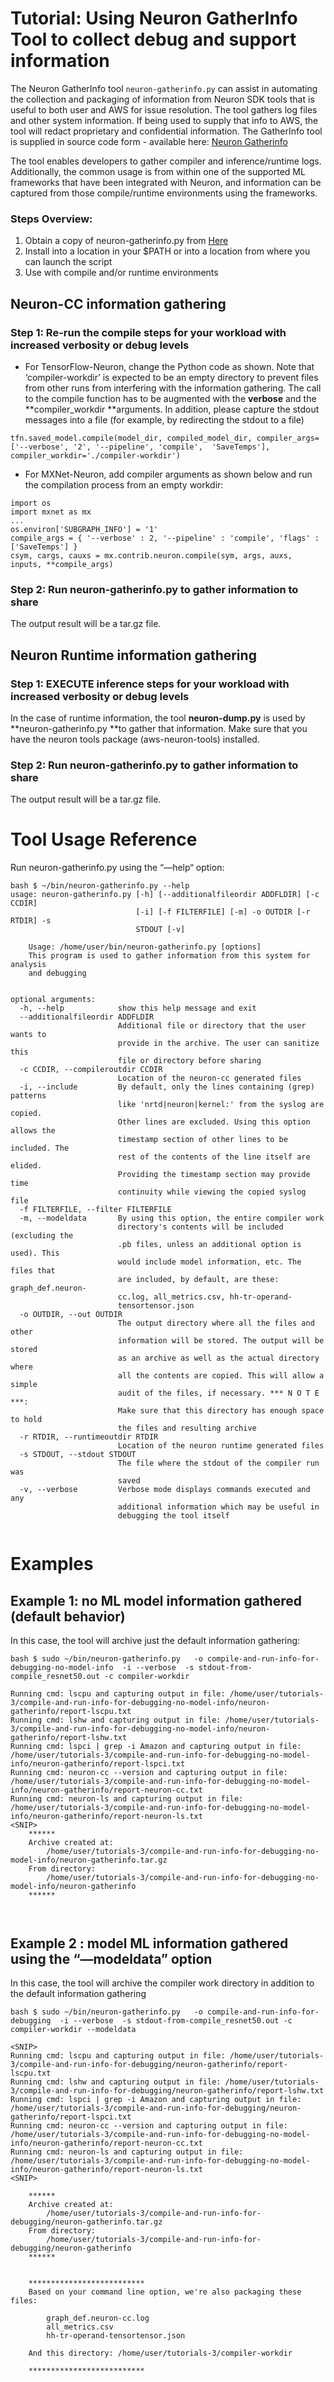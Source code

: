 # Tutorial: Using Neuron GatherInfo Tool to collect debug and support information

The Neuron GatherInfo tool  `neuron-gatherinfo.py`  can assist in automating the collection and packaging of information from Neuron SDK tools that is useful to both user and AWS for issue resolution. The tool gathers log files and other system information. If being used to supply that info to AWS, the tool will redact proprietary and confidential information.
The GatherInfo tool is supplied in source code form - available here: [Neuron Gatherinfo](../../src/neuron-gatherinfo)

The tool enables developers to gather compiler and inference/runtime logs. Additionally, the common usage is from within one of the supported ML frameworks that have been integrated with Neuron, and information can be captured from those compile/runtime environments using the frameworks.

### Steps Overview:

1. Obtain a copy of neuron-gatherinfo.py from [Here](../../src/neuron-gatherinfo/)
2. Install into a location in your $PATH or into a location from where you can launch the script
3. Use with compile and/or runtime environments

## Neuron-CC information gathering

### Step 1: Re-run the compile steps for your workload with increased verbosity or debug levels

* For TensorFlow-Neuron, change the Python code as shown. Note that  ‘compiler-workdir’ is expected to be an empty directory to prevent files from other runs from interfering with the information gathering. The call to the compile function has to be augmented with the **verbose** and the **compiler_workdir **arguments. In addition, please capture the stdout messages into a file (for example, by redirecting the stdout to a file)

```
tfn.saved_model.compile(model_dir, compiled_model_dir, compiler_args=['--verbose', '2', '--pipeline', 'compile',  'SaveTemps'], compiler_workdir='./compiler-workdir')

```

* For MXNet-Neuron, add compiler arguments as shown below and run the compilation process from an empty workdir:

```
import os
import mxnet as mx
...
os.environ['SUBGRAPH_INFO'] = '1'
compile_args = { '--verbose' : 2, '--pipeline' : 'compile', 'flags' : ['SaveTemps'] }
csym, cargs, cauxs = mx.contrib.neuron.compile(sym, args, auxs, inputs, **compile_args)
```

### Step 2: Run neuron-gatherinfo.py to gather information to share

The output result will be a tar.gz file.

## Neuron Runtime information gathering

### Step 1: EXECUTE  inference steps for your workload with increased verbosity or debug levels

In the case of runtime information, the tool **neuron-dump.py** is used by **neuron-gatherinfo.py **to gather that information. Make sure that you have the neuron tools package (aws-neuron-tools) installed.

### Step 2: Run neuron-gatherinfo.py to gather information to share

The output result will be a tar.gz file.

# Tool Usage Reference

Run neuron-gatherinfo.py using the “—help“ option:

```
bash $ ~/bin/neuron-gatherinfo.py --help
usage: neuron-gatherinfo.py [-h] [--additionalfileordir ADDFLDIR] [-c CCDIR]
                            [-i] [-f FILTERFILE] [-m] -o OUTDIR [-r RTDIR] -s
                            STDOUT [-v]

    Usage: /home/user/bin/neuron-gatherinfo.py [options]
    This program is used to gather information from this system for analysis
    and debugging


optional arguments:
  -h, --help            show this help message and exit
  --additionalfileordir ADDFLDIR
                        Additional file or directory that the user wants to
                        provide in the archive. The user can sanitize this
                        file or directory before sharing
  -c CCDIR, --compileroutdir CCDIR
                        Location of the neuron-cc generated files
  -i, --include         By default, only the lines containing (grep) patterns
                        like 'nrtd|neuron|kernel:' from the syslog are copied.
                        Other lines are excluded. Using this option allows the
                        timestamp section of other lines to be included. The
                        rest of the contents of the line itself are elided.
                        Providing the timestamp section may provide time
                        continuity while viewing the copied syslog file
  -f FILTERFILE, --filter FILTERFILE
  -m, --modeldata       By using this option, the entire compiler work
                        directory's contents will be included (excluding the
                        .pb files, unless an additional option is used). This
                        would include model information, etc. The files that
                        are included, by default, are these: graph_def.neuron-
                        cc.log, all_metrics.csv, hh-tr-operand-
                        tensortensor.json
  -o OUTDIR, --out OUTDIR
                        The output directory where all the files and other
                        information will be stored. The output will be stored
                        as an archive as well as the actual directory where
                        all the contents are copied. This will allow a simple
                        audit of the files, if necessary. *** N O T E ***:
                        Make sure that this directory has enough space to hold
                        the files and resulting archive
  -r RTDIR, --runtimeoutdir RTDIR
                        Location of the neuron runtime generated files
  -s STDOUT, --stdout STDOUT
                        The file where the stdout of the compiler run was
                        saved
  -v, --verbose         Verbose mode displays commands executed and any
                        additional information which may be useful in
                        debugging the tool itself


```

# Examples

## Example 1: no ML model information gathered (default behavior)

In this case, the tool will archive just the default information gathering:

```
bash $ sudo ~/bin/neuron-gatherinfo.py   -o compile-and-run-info-for-debugging-no-model-info  -i --verbose  -s stdout-from-compile_resnet50.out -c compiler-workdir

Running cmd: lscpu and capturing output in file: /home/user/tutorials-3/compile-and-run-info-for-debugging-no-model-info/neuron-gatherinfo/report-lscpu.txt
Running cmd: lshw and capturing output in file: /home/user/tutorials-3/compile-and-run-info-for-debugging-no-model-info/neuron-gatherinfo/report-lshw.txt
Running cmd: lspci | grep -i Amazon and capturing output in file: /home/user/tutorials-3/compile-and-run-info-for-debugging-no-model-info/neuron-gatherinfo/report-lspci.txt
Running cmd: neuron-cc --version and capturing output in file: /home/user/tutorials-3/compile-and-run-info-for-debugging-no-model-info/neuron-gatherinfo/report-neuron-cc.txt
Running cmd: neuron-ls and capturing output in file: /home/user/tutorials-3/compile-and-run-info-for-debugging-no-model-info/neuron-gatherinfo/report-neuron-ls.txt
<SNIP>
    ******
    Archive created at:
        /home/user/tutorials-3/compile-and-run-info-for-debugging-no-model-info/neuron-gatherinfo.tar.gz
    From directory:
        /home/user/tutorials-3/compile-and-run-info-for-debugging-no-model-info/neuron-gatherinfo
    ******



```

##  Example 2 : model ML information gathered  using the “—modeldata” option

In this case, the tool will archive the compiler work directory in addition to the default information gathering

```
bash $ sudo ~/bin/neuron-gatherinfo.py   -o compile-and-run-info-for-debugging  -i --verbose  -s stdout-from-compile_resnet50.out -c compiler-workdir --modeldata

<SNIP>
Running cmd: lscpu and capturing output in file: /home/user/tutorials-3/compile-and-run-info-for-debugging/neuron-gatherinfo/report-lscpu.txt
Running cmd: lshw and capturing output in file: /home/user/tutorials-3/compile-and-run-info-for-debugging/neuron-gatherinfo/report-lshw.txt
Running cmd: lspci | grep -i Amazon and capturing output in file: /home/user/tutorials-3/compile-and-run-info-for-debugging/neuron-gatherinfo/report-lspci.txt
Running cmd: neuron-cc --version and capturing output in file: /home/user/tutorials-3/compile-and-run-info-for-debugging-no-model-info/neuron-gatherinfo/report-neuron-cc.txt
Running cmd: neuron-ls and capturing output in file: /home/user/tutorials-3/compile-and-run-info-for-debugging-no-model-info/neuron-gatherinfo/report-neuron-ls.txt
<SNIP>

    ******
    Archive created at:
        /home/user/tutorials-3/compile-and-run-info-for-debugging/neuron-gatherinfo.tar.gz
    From directory:
        /home/user/tutorials-3/compile-and-run-info-for-debugging/neuron-gatherinfo
    ******


    **************************
    Based on your command line option, we're also packaging these files:

        graph_def.neuron-cc.log
        all_metrics.csv
        hh-tr-operand-tensortensor.json

    And this directory: /home/user/tutorials-3/compiler-workdir

    **************************


```
